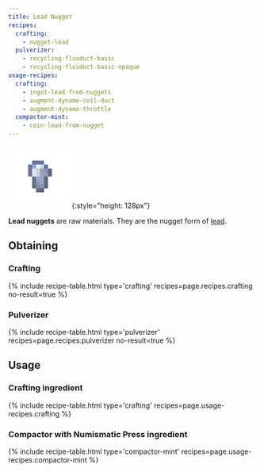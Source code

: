 ```yaml
---
title: Lead Nugget
recipes:
  crafting:
    - nugget-lead
  pulverizer:
    - recycling-fluxduct-basic
    - recycling-fluiduct-basic-opaque
usage-recipes:
  crafting:
    - ingot-lead-from-nuggets
    - augment-dynamo-coil-duct
    - augment-dynamo-throttle
  compactor-mint:
    - coin-lead-from-nugget
---
```


![Lead nugget](/assets/images/thermal-foundation/nugget-lead.png){:style="height: 128px"}


**Lead nuggets** are raw materials. They are the nugget form of
[lead](/docs/thermal-foundation/items/materials/ingots/lead-ingot/).


Obtaining
---------

### Crafting
{% include recipe-table.html type='crafting' recipes=page.recipes.crafting no-result=true %}

### Pulverizer
{% include recipe-table.html type='pulverizer' recipes=page.recipes.pulverizer no-result=true %}


Usage
-----

### Crafting ingredient
{% include recipe-table.html type='crafting' recipes=page.usage-recipes.crafting %}

### Compactor with Numismatic Press ingredient
{% include recipe-table.html type='compactor-mint' recipes=page.usage-recipes.compactor-mint %}
